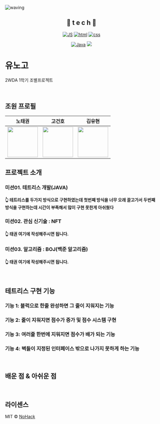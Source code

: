 <!-- # Team_6
![header](https://capsule-render.vercel.app/api?type=Cylinder&color=auto&height=300&section=header&text=6조%20프로젝트&fontSize=90&desc=6조%20조원:%20노태권,%20고건호,%20김유현&descAlignY=70)
Team 6 Project -->


<!--
**Joowon0220/Joowon0220** is a ✨ _special_ ✨ repository because its `README.md` (this file) appears on your GitHub profile.
Here are some ideas to get you started:
- 🔭 I’m currently working on ...
- 🌱 I’m currently learning ...
- 👯 I’m looking to collaborate on ...
- 🤔 I’m looking for help with ...
- 💬 Ask me about ...
- 📫 How to reach me: ...
- 😄 Pronouns: ...
- ⚡ Fun fact: ...
-->

![waving](https://capsule-render.vercel.app/api?type=waving&height=200&text=YOUKNOWGO&nbsp;dd!&fontAlign=80&fontAlignY=40&color=gradient)

<div align=center>

## 📒 t e c h 📒


[![JS](https://img.shields.io/badge/JavaScript-F7DF1E?style=flat-square&logo=JavaScript&logoColor=black)](https://github.com/Joowon0220/TODO-List) [![html](https://img.shields.io/badge/Html-E34F26?style=flat-square&logo=Html5&logoColor=white)](https://github.com/Joowon0220/fullPage) [![css](https://img.shields.io/badge/CSS-1572B6?style=flat-square&logo=CSS3&logoColor=white)](https://github.com/Joowon0220/fullPage) 
<br>

[![Java](https://img.shields.io/badge/Java-007396?style=flat-square&logo=Java&logoColor=white)](https://github.com/Joowon0220/weather)
  <img src="https://img.shields.io/badge/Python-3776AB?style=flat-square&logo=Python&logoColor=white"/>
<br>



</div>



# 유노고

2WDA 1학기 조별프로젝트

<br/>

## 조원 프로필

| 노태권 | 고건호 |  김유현   | 
| :--------: | :--------: | :------: | 
|   <img src="https://user-images.githubusercontent.com/83055700/172781543-1af04f67-6279-4bf3-8915-b0784ff2bc64.png" width="100" height="100">    |   <img src="https://user-images.githubusercontent.com/83055700/172781024-cc8a96a2-df7f-43b2-abcf-96fcc83bd4a0.png" width="100" height="100" >   | <a href="https://github.com/yuhyeon99/react-github-pages"><img src="https://user-images.githubusercontent.com/83055700/172781721-680f71e0-56b2-4bde-a103-a865b009b3f1.png" width="100" height="100" > </a>  | 


## 프로젝트 소개

### 미션01. 테트리스 개발(JAVA)

#### 👆 테트리스를 두가지 방식으로 구현하였는데 첫번째 방식을 너무 오래 끌고가서 두번째 방식을 구현하는데 시간이 부족해서 많이 구현 못한게 아쉬웠다

### 미션02. 관심 신기술 : NFT

#### 👆 태권 여기에 작성해주시면 됩니다.

### 미션03. 알고리즘 : BOJ(백준 알고리즘)

#### 👆 태권 여기에 작성해주시면 됩니다.




<br>

## 테트리스 구현 기능

### 기능 1: 블럭으로 한줄 완성하면 그 줄이 지워지는 기능

### 기능 2: 줄이 지워지면 점수가 증가 및 점수 시스템 구현

### 기능 3: 여러줄 한번에 지워지면 점수가 배가 되는 기능

### 기능 4: 벽돌이 지정된 인터페이스 밖으로 나가지 못하게 하는 기능

<br>

## 배운 점 & 아쉬운 점

<p align="justify">

</p>

<br>

## 라이센스

MIT &copy; [NoHack](mailto:lbjp114@gmail.com)

<!-- Stack Icon Refernces -->

[js]: /images/stack/javascript.svg
[ts]: /images/stack/typescript.svg
[react]: /images/stack/react.svg
[node]: /images/stack/node.svg
